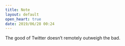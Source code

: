 ```yaml
---
title: Note
layout: default
open_heart: true
date: 2019/06/28 00:24
---
```


The good of Twitter doesn’t remotely outweigh the bad.
